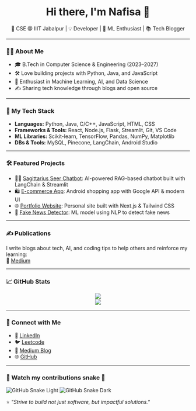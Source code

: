 <h1 align="center">Hi there, I'm Nafisa 👋</h1>

<p align="center">
  🌟 CSE @ IIIT Jabalpur | 💡 Developer | 🤖 ML Enthusiast | 📚 Tech Blogger
</p>

---

### 👩‍💻 About Me

- 🎓 B.Tech in Computer Science & Engineering (2023–2027)
- 🛠️ Love building projects with Python, Java, and JavaScript  
- 🤖 Enthusiast in Machine Learning, AI, and Data Science  
- ✍️ Sharing tech knowledge through blogs and open source

---

### 🚀 My Tech Stack

- **Languages:** Python, Java, C/C++, JavaScript, HTML, CSS  
- **Frameworks & Tools:** React, Node.js, Flask, Streamlit, Git, VS Code  
- **ML Libraries:** Scikit-learn, TensorFlow, Pandas, NumPy, Matplotlib  
- **DBs & Tools:** MySQL, Pinecone, LangChain, Android Studio

---

### 🛠️ Featured Projects

- 🧙‍♂️ [Sagittarius Seer Chatbot](https://github.com/nafisatahasin/chatbot): AI-powered RAG-based chatbot built with LangChain & Streamlit  
- 🛍️ [E-commerce App](https://github.com/nafisatahasin/E-commerce-application): Android shopping app with Google API & modern UI  
- 🌐 [Portfolio Website](https://github.com/nafisatahasin/Portfolio_website): Personal site built with Next.js & Tailwind CSS  
- 📰 [Fake News Detector](https://github.com/nafisatahasin/Fake_News_Detection): ML model using NLP to detect fake news

---

### ✍️ Publications

I write blogs about tech, AI, and coding tips to help others and reinforce my learning:  
📖 [Medium](https://medium.com/@nafisatahasin23)

---

### 📈 GitHub Stats

<p align="center">
  <img src="https://github-readme-stats.vercel.app/api?username=nafisatahasin&show_icons=true&theme=radical" />
  <br/>
  <img src="https://github-readme-streak-stats.herokuapp.com/?user=nafisatahasin&theme=radical" />
</p>

---

### 🔗 Connect with Me

- 💼 [LinkedIn](https://linkedin.com/in/nafisa-tahasin-952960298/)
- 🐦 [Leetcode](https://leetcode.com/u/_nafisa/)
- 🧠 [Medium Blog](https://medium.com/@nafisatahasin23)
- 🌐 [GitHub](https://github.com/nafisatahasin)

---

### 🐍 Watch my contributions snake 🐍

![GitHub Snake Light](https://raw.githubusercontent.com/nafisatahasin/nafisatahasin/output/github-contribution-grid-snake.svg#gh-light-mode-only)
![GitHub Snake Dark](https://raw.githubusercontent.com/nafisatahasin/nafisatahasin/output/github-contribution-grid-snake-dark.svg#gh-dark-mode-only)

⭐ *"Strive to build not just software, but impactful solutions."*
